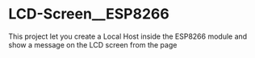 # LCD-Screen__ESP8266
This project let you create a Local Host inside the ESP8266 module and show a message on the LCD screen from the page
